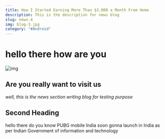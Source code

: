 ```yaml
---
title: How I Started Earning More Than $3,000 a Month From Home
description: This is the description for news blog
slug: news-4
img: blog-3.jpg
category: "#Android"
---
```


# hello there how are you
![img](/resources/news-2.jpg)
## Are you really want to visit us
_well, this is the news section writing blog for testing purpose_

## Second Heading 

hello there do you know PUBG mobile India soon gonna launch in India as per Indian  Government of information and technology